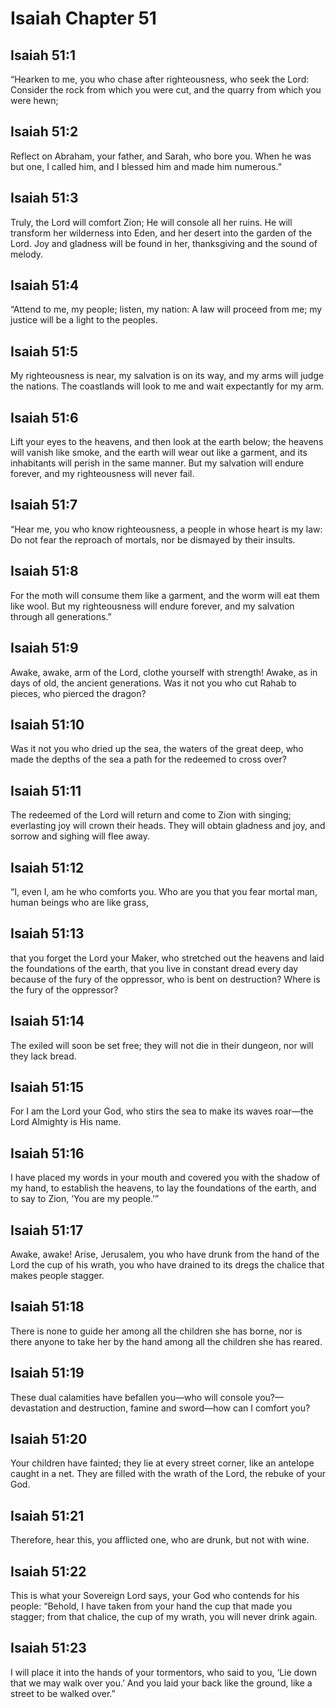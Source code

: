 # Isaiah Chapter 51

## Isaiah 51:1
“Hearken to me, you who chase after righteousness, who seek the Lord: Consider the rock from which you were cut, and the quarry from which you were hewn;

## Isaiah 51:2
Reflect on Abraham, your father, and Sarah, who bore you. When he was but one, I called him, and I blessed him and made him numerous.”

## Isaiah 51:3
Truly, the Lord will comfort Zion; He will console all her ruins. He will transform her wilderness into Eden, and her desert into the garden of the Lord. Joy and gladness will be found in her, thanksgiving and the sound of melody.

## Isaiah 51:4
“Attend to me, my people; listen, my nation: A law will proceed from me; my justice will be a light to the peoples.

## Isaiah 51:5
My righteousness is near, my salvation is on its way, and my arms will judge the nations. The coastlands will look to me and wait expectantly for my arm.

## Isaiah 51:6
Lift your eyes to the heavens, and then look at the earth below; the heavens will vanish like smoke, and the earth will wear out like a garment, and its inhabitants will perish in the same manner. But my salvation will endure forever, and my righteousness will never fail.

## Isaiah 51:7
“Hear me, you who know righteousness, a people in whose heart is my law: Do not fear the reproach of mortals, nor be dismayed by their insults.

## Isaiah 51:8
For the moth will consume them like a garment, and the worm will eat them like wool. But my righteousness will endure forever, and my salvation through all generations.”

## Isaiah 51:9
Awake, awake, arm of the Lord, clothe yourself with strength! Awake, as in days of old, the ancient generations. Was it not you who cut Rahab to pieces, who pierced the dragon?

## Isaiah 51:10
Was it not you who dried up the sea, the waters of the great deep, who made the depths of the sea a path for the redeemed to cross over?

## Isaiah 51:11
The redeemed of the Lord will return and come to Zion with singing; everlasting joy will crown their heads. They will obtain gladness and joy, and sorrow and sighing will flee away.

## Isaiah 51:12
“I, even I, am he who comforts you. Who are you that you fear mortal man, human beings who are like grass,

## Isaiah 51:13
that you forget the Lord your Maker, who stretched out the heavens and laid the foundations of the earth, that you live in constant dread every day because of the fury of the oppressor, who is bent on destruction? Where is the fury of the oppressor?

## Isaiah 51:14
The exiled will soon be set free; they will not die in their dungeon, nor will they lack bread.

## Isaiah 51:15
For I am the Lord your God, who stirs the sea to make its waves roar—the Lord Almighty is His name.

## Isaiah 51:16
I have placed my words in your mouth and covered you with the shadow of my hand, to establish the heavens, to lay the foundations of the earth, and to say to Zion, ‘You are my people.’”

## Isaiah 51:17
Awake, awake! Arise, Jerusalem, you who have drunk from the hand of the Lord the cup of his wrath, you who have drained to its dregs the chalice that makes people stagger.

## Isaiah 51:18
There is none to guide her among all the children she has borne, nor is there anyone to take her by the hand among all the children she has reared.

## Isaiah 51:19
These dual calamities have befallen you—who will console you?—devastation and destruction, famine and sword—how can I comfort you?

## Isaiah 51:20
Your children have fainted; they lie at every street corner, like an antelope caught in a net. They are filled with the wrath of the Lord, the rebuke of your God.

## Isaiah 51:21
Therefore, hear this, you afflicted one, who are drunk, but not with wine.

## Isaiah 51:22
This is what your Sovereign Lord says, your God who contends for his people: “Behold, I have taken from your hand the cup that made you stagger; from that chalice, the cup of my wrath, you will never drink again.

## Isaiah 51:23
I will place it into the hands of your tormentors, who said to you, ‘Lie down that we may walk over you.’ And you laid your back like the ground, like a street to be walked over.”
